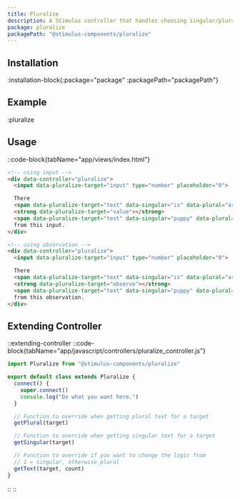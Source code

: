 ```yaml
---
title: Pluralize
description: A Stimulus controller that handles choosing singular/plural strings based on a number.
package: pluralize
packagePath: "@stimulus-components/pluralize"
---
```


## Installation

:installation-block{:package="package" :packagePath="packagePath"}

## Example

:pluralize

## Usage

::code-block{tabName="app/views/index.html"}

```html
<!-- using input -->
<div data-controller="pluralize">
  <input data-pluralize-target="input" type="number" placeholder="0">

  There
  <span data-pluralize-target="text" data-singular="is" data-plural="are"></span>
  <strong data-pluralize-target="value"></strong>
  <span data-pluralize-target="text" data-singular="puppy" data-plural="puppies"></span>
  from this input.
</div>

<!-- using observation -->
<div data-controller="pluralize">
  <input data-pluralize-target="input" type="number" placeholder="0">

  There
  <span data-pluralize-target="text" data-singular="is" data-plural="are"></span>
  <strong data-pluralize-target="observe"></strong>
  <span data-pluralize-target="text" data-singular="puppy" data-plural="puppies"></span>
  from this observation.
</div>

```

## Extending Controller

::extending-controller
::code-block{tabName="app/javascript/controllers/pluralize_controller.js"}

```js
import Pluralize from "@stimulus-components/pluralize"

export default class extends Pluralize {
  connect() {
    super.connect()
    console.log("Do what you want here.")
  }

  // Function to override when getting plural text for a target
  getPlural(target)

  // Function to override when getting singular text for a target
  getSingular(target)

  // Function to override if you want to change the logic from
  // 1 = singular, otherwise plural
  getText(target, count)
}
```

::
::
